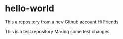 # hello-world
This a repository from a new Github account
Hi Friends

This is a test repository
Making some test changes

